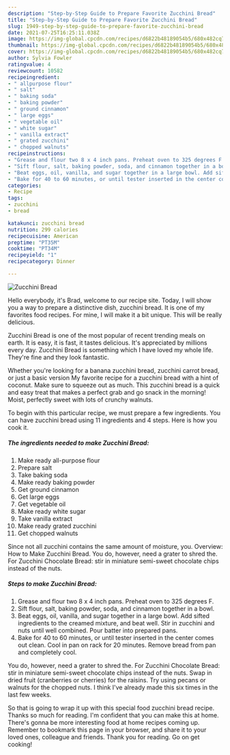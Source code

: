 ```yaml
---
description: "Step-by-Step Guide to Prepare Favorite Zucchini Bread"
title: "Step-by-Step Guide to Prepare Favorite Zucchini Bread"
slug: 1949-step-by-step-guide-to-prepare-favorite-zucchini-bread
date: 2021-07-25T16:25:11.038Z
image: https://img-global.cpcdn.com/recipes/d6822b48189054b5/680x482cq70/zucchini-bread-recipe-main-photo.jpg
thumbnail: https://img-global.cpcdn.com/recipes/d6822b48189054b5/680x482cq70/zucchini-bread-recipe-main-photo.jpg
cover: https://img-global.cpcdn.com/recipes/d6822b48189054b5/680x482cq70/zucchini-bread-recipe-main-photo.jpg
author: Sylvia Fowler
ratingvalue: 4
reviewcount: 10582
recipeingredient:
- " allpurpose flour"
- " salt"
- " baking soda"
- " baking powder"
- " ground cinnamon"
- " large eggs"
- " vegetable oil"
- " white sugar"
- " vanilla extract"
- " grated zucchini"
- " chopped walnuts"
recipeinstructions:
- "Grease and flour two 8 x 4 inch pans. Preheat oven to 325 degrees F."
- "Sift flour, salt, baking powder, soda, and cinnamon together in a bowl."
- "Beat eggs, oil, vanilla, and sugar together in a large bowl. Add sifted ingredients to the creamed mixture, and beat well. Stir in zucchini and nuts until well combined. Pour batter into prepared pans."
- "Bake for 40 to 60 minutes, or until tester inserted in the center comes out clean. Cool in pan on rack for 20 minutes. Remove bread from pan and completely cool."
categories:
- Recipe
tags:
- zucchini
- bread

katakunci: zucchini bread 
nutrition: 299 calories
recipecuisine: American
preptime: "PT35M"
cooktime: "PT34M"
recipeyield: "1"
recipecategory: Dinner

---
```



![Zucchini Bread](https://img-global.cpcdn.com/recipes/d6822b48189054b5/680x482cq70/zucchini-bread-recipe-main-photo.jpg)

Hello everybody, it's Brad, welcome to our recipe site. Today, I will show you a way to prepare a distinctive dish, zucchini bread. It is one of my favorites food recipes. For mine, I will make it a bit unique. This will be really delicious.

Zucchini Bread is one of the most popular of recent trending meals on earth. It is easy, it is fast, it tastes delicious. It's appreciated by millions every day. Zucchini Bread is something which I have loved my whole life. They're fine and they look fantastic.

Whether you&#39;re looking for a banana zucchini bread, zucchini carrot bread, or just a basic version My favorite recipe for a zucchini bread with a hint of coconut. Make sure to squeeze out as much. This zucchini bread is a quick and easy treat that makes a perfect grab and go snack in the morning! Moist, perfectly sweet with lots of crunchy walnuts.


To begin with this particular recipe, we must prepare a few ingredients. You can have zucchini bread using 11 ingredients and 4 steps. Here is how you cook it.

<!--inarticleads1-->

##### The ingredients needed to make Zucchini Bread:

1. Make ready  all-purpose flour
1. Prepare  salt
1. Take  baking soda
1. Make ready  baking powder
1. Get  ground cinnamon
1. Get  large eggs
1. Get  vegetable oil
1. Make ready  white sugar
1. Take  vanilla extract
1. Make ready  grated zucchini
1. Get  chopped walnuts


Since not all zucchini contains the same amount of moisture, you. Overview: How to Make Zucchini Bread. You do, however, need a grater to shred the. For Zucchini Chocolate Bread: stir in miniature semi-sweet chocolate chips instead of the nuts. 

<!--inarticleads2-->

##### Steps to make Zucchini Bread:

1. Grease and flour two 8 x 4 inch pans. Preheat oven to 325 degrees F.
1. Sift flour, salt, baking powder, soda, and cinnamon together in a bowl.
1. Beat eggs, oil, vanilla, and sugar together in a large bowl. Add sifted ingredients to the creamed mixture, and beat well. Stir in zucchini and nuts until well combined. Pour batter into prepared pans.
1. Bake for 40 to 60 minutes, or until tester inserted in the center comes out clean. Cool in pan on rack for 20 minutes. Remove bread from pan and completely cool.


You do, however, need a grater to shred the. For Zucchini Chocolate Bread: stir in miniature semi-sweet chocolate chips instead of the nuts. Swap in dried fruit (cranberries or cherries) for the raisins. Try using pecans or walnuts for the chopped nuts. I think I&#39;ve already made this six times in the last few weeks. 

So that is going to wrap it up with this special food zucchini bread recipe. Thanks so much for reading. I'm confident that you can make this at home. There's gonna be more interesting food at home recipes coming up. Remember to bookmark this page in your browser, and share it to your loved ones, colleague and friends. Thank you for reading. Go on get cooking!
